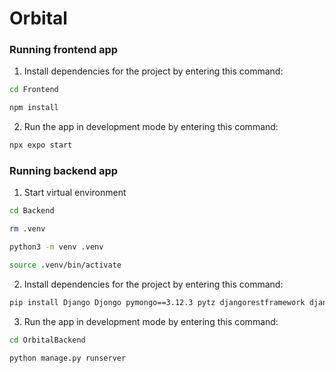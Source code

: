 # Orbital

### Running frontend app

1. Install dependencies for the project by entering this command:
```bash
cd Frontend
```
```bash
npm install
```


2. Run the app in development mode by entering this command:

```bash
npx expo start
```

### Running backend app

1. Start virtual environment
```bash
cd Backend
```
```bash
rm .venv
```
```bash
python3 -m venv .venv
```
```bash
source .venv/bin/activate
```

2. Install dependencies for the project by entering this command:
```bash
pip install Django Djongo pymongo==3.12.3 pytz djangorestframework djangorestframework_simplejwt django_cors_headers
```

3. Run the app in development mode by entering this command:
```bash
cd OrbitalBackend
```
```bash
python manage.py runserver
```
